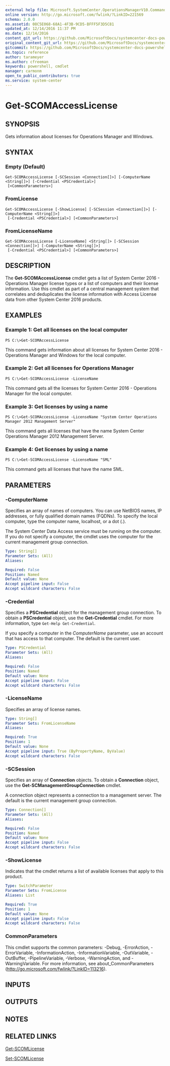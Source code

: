 ```yaml
---
external help file: Microsoft.SystemCenter.OperationsManagerV10.Commands.dll-Help.xml
online version: http://go.microsoft.com/fwlink/?LinkID=221569
schema: 2.0.0
ms.assetid: 08C5E068-68A1-4F3B-9CD5-BFFF5F3D5C81
updated_at: 12/14/2016 11:37 PM
ms.date: 12/14/2016
content_git_url: https://github.com/MicrosoftDocs/systemcenter-docs-powershell/blob/master/systemcenter-cmdlets/SystemCenter2016/OperationsManager/v1/Get-SCOMAccessLicense.md
original_content_git_url: https://github.com/MicrosoftDocs/systemcenter-docs-powershell/blob/master/systemcenter-cmdlets/SystemCenter2016/OperationsManager/v1/Get-SCOMAccessLicense.md
gitcommit: https://github.com/MicrosoftDocs/systemcenter-docs-powershell/blob/ddd0fefc9adaabb9394eb6c21b33370913d1830d/systemcenter-cmdlets/SystemCenter2016/OperationsManager/v1/Get-SCOMAccessLicense.md
ms.topic: reference
author: tarameyer
ms.author: cfreeman
keywords: powershell, cmdlet
manager: carmonm
open_to_public_contributors: true
ms.service: system-center
---
```


# Get-SCOMAccessLicense

## SYNOPSIS
Gets information about licenses for Operations Manager and Windows.

## SYNTAX

### Empty (Default)
```
Get-SCOMAccessLicense [-SCSession <Connection[]>] [-ComputerName <String[]>] [-Credential <PSCredential>]
 [<CommonParameters>]
```

### FromLicense
```
Get-SCOMAccessLicense [-ShowLicense] [-SCSession <Connection[]>] [-ComputerName <String[]>]
 [-Credential <PSCredential>] [<CommonParameters>]
```

### FromLicenseName
```
Get-SCOMAccessLicense [-LicenseName] <String[]> [-SCSession <Connection[]>] [-ComputerName <String[]>]
 [-Credential <PSCredential>] [<CommonParameters>]
```

## DESCRIPTION
The **Get-SCOMAccessLicense** cmdlet gets a list of System Center 2016 - Operations Manager license types or a list of computers and their license information.
Use this cmdlet as part of a central management system that correlates and deduplicates the license information with Access License data from other System Center 2016 products.

## EXAMPLES

### Example 1: Get all licenses on the local computer
```
PS C:\>Get-SCOMAccessLicense
```

This command gets information about all licenses for System Center 2016 - Operations Manager and Windows for the local computer.

### Example 2: Get all licenses for Operations Manager
```
PS C:\>Get-SCOMAccessLicense -LicenseName
```

This command gets all the licenses for System Center 2016 - Operations Manager for the local computer.

### Example 3: Get licenses by using a name
```
PS C:\>Get-SCOMAccessLicense -LicenseName "System Center Operations Manager 2012 Management Server"
```

This command gets all licenses that have the name System Center Operations Manager 2012 Management Server.

### Example 4: Get licenses by using a name
```
PS C:\>Get-SCOMAccessLicense -LicenseName "SML"
```

This command gets all licenses that have the name SML.

## PARAMETERS

### -ComputerName
Specifies an array of names of computers.
You can use NetBIOS names, IP addresses, or fully qualified domain names (FQDNs).
To specify the local computer, type the computer name, localhost, or a dot (.).

The System Center Data Access service must be running on the computer.
If you do not specify a computer, the cmdlet uses the computer for the current management group connection.

```yaml
Type: String[]
Parameter Sets: (All)
Aliases: 

Required: False
Position: Named
Default value: None
Accept pipeline input: False
Accept wildcard characters: False
```

### -Credential
Specifies a **PSCredential** object for the management group connection.
To obtain a **PSCredential** object, use the **Get-Credential** cmdlet.
For more information, type `Get-Help Get-Credential`.

If you specify a computer in the *ComputerName* parameter, use an account that has access to that computer.
The default is the current user.

```yaml
Type: PSCredential
Parameter Sets: (All)
Aliases: 

Required: False
Position: Named
Default value: None
Accept pipeline input: False
Accept wildcard characters: False
```

### -LicenseName
Specifies an array of license names.

```yaml
Type: String[]
Parameter Sets: FromLicenseName
Aliases: 

Required: True
Position: 1
Default value: None
Accept pipeline input: True (ByPropertyName, ByValue)
Accept wildcard characters: False
```

### -SCSession
Specifies an array of **Connection** objects.
To obtain a **Connection** object, use the **Get-SCManagementGroupConnection** cmdlet.

A connection object represents a connection to a management server.
The default is the current management group connection.

```yaml
Type: Connection[]
Parameter Sets: (All)
Aliases: 

Required: False
Position: Named
Default value: None
Accept pipeline input: False
Accept wildcard characters: False
```

### -ShowLicense
Indicates that the cmdlet returns a list of available licenses that apply to this product.

```yaml
Type: SwitchParameter
Parameter Sets: FromLicense
Aliases: List

Required: True
Position: 1
Default value: None
Accept pipeline input: False
Accept wildcard characters: False
```

### CommonParameters
This cmdlet supports the common parameters: -Debug, -ErrorAction, -ErrorVariable, -InformationAction, -InformationVariable, -OutVariable, -OutBuffer, -PipelineVariable, -Verbose, -WarningAction, and -WarningVariable. For more information, see about_CommonParameters (http://go.microsoft.com/fwlink/?LinkID=113216).

## INPUTS

## OUTPUTS

## NOTES

## RELATED LINKS

[Get-SCOMLicense](xref:SystemCenter2016/OperationsManager/v1/Get-SCOMLicense.md)

[Set-SCOMLicense](xref:SystemCenter2016/OperationsManager/v1/Set-SCOMLicense.md)

